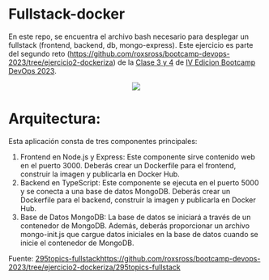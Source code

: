 # Fullstack-docker
En este repo, se encuentra el archivo bash necesario para desplegar un fullstack (frontend, backend, db, mongo-express).
Este ejercicio es parte del segundo reto (https://github.com/roxsross/bootcamp-devops-2023/tree/ejercicio2-dockeriza) de la [Clase 3 y 4](https://www.youtube.com/live/TSaGCXsyVU4?si=qOZiYKkMzcpQVv0x) de [IV Edicion Bootcamp DevOps 2023](https://www.youtube.com/playlist?list=PLNkefP1xaOeyTQuNnd6HYVPqCWMXn-c5P).

<p align="center">
  <img src="https://github.com/Gastunchy/fullstack-docker/assets/97688245/2bb638d0-2ed9-4eaa-a9cc-4eadea69d9d2">
</p>

# Arquitectura:
Esta aplicación consta de tres componentes principales:
1. Frontend en Node.js y Express: Este componente sirve contenido web en el puerto 3000. Deberás crear un Dockerfile para el frontend, construir la imagen y publicarla en Docker Hub.
2. Backend en TypeScript: Este componente se ejecuta en el puerto 5000 y se conecta a una base de datos MongoDB. Deberás crear un Dockerfile para el backend, construir la imagen y publicarla en Docker Hub.
3. Base de Datos MongoDB: La base de datos se iniciará a través de un contenedor de MongoDB. Además, deberás proporcionar un archivo mongo-init.js que cargue datos iniciales en la base de datos cuando se inicie el contenedor de MongoDB.

Fuente: [295topics-fullstack](https://github.com/roxsross/bootcamp-devops-2023/tree/ejercicio2-dockeriza/295topics-fullstack)https://github.com/roxsross/bootcamp-devops-2023/tree/ejercicio2-dockeriza/295topics-fullstack
